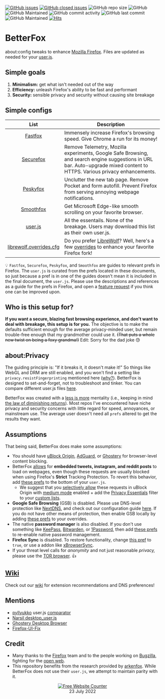 [![GitHub issues](https://img.shields.io/github/issues/yokoffing/BetterFox)](https://github.com/yokoffing/Better-Fox/issues)
[![GitHub closed issues](https://badgen.net/github/closed-issues/yokoffing/BetterFox?color=green)](https://github.com/yokoffing/Better-Fox/issues?q=is%3Aissue+is%3Aclosed)
![GitHub repo size](https://img.shields.io/github/repo-size/yokoffing/BetterFox)
![GitHub](https://img.shields.io/github/license/yokoffing/BetterFox?color=blue)
![GitHub Maintained](https://img.shields.io/badge/Open%20Source-Yes-green)
![GitHub commit activity](https://img.shields.io/github/commit-activity/y/yokoffing/BetterFox)
![GitHub last commit](https://img.shields.io/github/last-commit/yokoffing/BetterFox)
![GitHub Maintained](https://img.shields.io/badge/maintained-yes-green)
[![Hits](https://hits.seeyoufarm.com/api/count/incr/badge.svg?url=https%3A%2F%2Fgithub.com%2Fyokoffing%2FBetter-Fox&count_bg=%2379C83D&title_bg=%23555555&icon=&icon_color=%23E7E7E7&title=hits&edge_flat=false)](https://hits.seeyoufarm.com)

# BetterFox
about:config tweaks to enhance [Mozilla Firefox](https://www.mozilla.org/en-US/firefox/new/ "Firefox Homepage"). Files are updated as needed for your [user.js](http://kb.mozillazine.org/User.js_file).


## Simple goals
1) **Minimalism:** get what isn't needed out of the way
2) **Efficiency:** unleash Firefox's ability to be fast and performant
3) **Security:** sensible privacy and security without causing site breakage


## Simple configs

| List      | Description |
|:---------:|-------------|
| [Fastfox](https://github.com/yokoffing/BetterFox/blob/master/FastFox.js)   | Immensely increase Firefox's browsing speed. Give Chrome a run for its money!|
| [Securefox](https://github.com/yokoffing/BetterFox/blob/master/SecureFox.js) | Remove Telemetry, Mozilla experiments, Google Safe Browsing, and search engine suggestions in URL bar. Auto-upgrade mixed content to HTTPS. Various privacy enhancements. |
| [Peskyfox](https://github.com/yokoffing/BetterFox/blob/master/PeskyFox.js)  | Unclutter the new tab page. Remove Pocket and form autofill. Prevent Firefox from serving annoying webpage notifications. |
| [Smoothfox](https://github.com/yokoffing/BetterFox/blob/master/SmoothFox.js) | Get Microsoft Edge-like smooth scrolling on your favorite browser. |
| [user.js](https://github.com/yokoffing/BetterFox/blob/master/user.js) | All the essentails. None of the breakage. Users may download this list as their own user.js. |
| [librewolf.overrides.cfg](https://github.com/yokoffing/BetterFox/blob/master/librewolf.overrides.cfg) | Do you prefer [LibreWolf](https://librewolf.net/)? Well, here's a few [overrides](https://librewolf.net/docs/settings/) to enhance your favorite Firefox fork! |

:bulb: `Fastfox`, `Securefox`, `Peskyfox`, and `Smoothfox` are guides to relevant prefs in Firefox. The `user.js` is curated from the prefs located in these documents, so just because a pref is in one of the guides doesn't mean it is included in the final document, the `user.js`. Please use the descriptions and references as a guide for the prefs in Firefox, and open a [feature request](https://github.com/yokoffing/BetterFox/issues/new/choose) if you think one can be improved upon.

## Who is this setup for?
**If you want a secure, blazing fast browsing experience, and don't want to deal with breakage, this setup is for you.** The objective is to make the defaults sufficient enough for the average privacy-minded user, but remain trouble-free enough that my grandmother could use it. <strike>(That puts a whole new twist on being a foxy grandma!)</strike> Edit: Sorry for the dad joke 😓

## about:Privacy
The guiding principle is: "If it breaks it, it doesn't make it!" So things like WebGL and DRM are still enabled, and you won't find a setting like `privacy.resistFingerprinting` mentioned here ([why?](https://old.reddit.com/r/firefox/comments/wuqpgi/are_there_any_aboutconfig_tweaks_to_get_smooth/ile3whx/?context=3)). BetterFox is designed to set-and-forget, not to troubleshoot and tinker. You can compare different user.js files [here](https://jm42.github.io/compare-user.js).

BetterFox was created with a [less is more](https://medium.com/the-mission/less-is-more-the-minimum-effective-dose-e6d56625931e) mentality (i.e., keeping in mind [the law of diminishing returns](https://www.investopedia.com/terms/l/lawofdiminishingmarginalreturn.asp)). Most repos I've encountered have niche privacy and security concerns with little regard for speed, annoyances, or mainstream use. The average user doesn't need all `prefs` altered to get the results they want.

## Assumptions
That being said, BetterFox does make some assumptions:
* You should have [uBlock Origin](https://github.com/yokoffing/BetterFox/wiki/uBlock-Origin), [AdGuard](https://addons.mozilla.org/en-US/firefox/addon/adguard-adblocker/), or [Ghostery](https://github.com/yokoffing/BetterFox/wiki/Ghostery) for browser-level content blocking.
* BetterFox [allows](https://github.com/yokoffing/BetterFox/blob/eb0b47f40d18be328b9e499163ae199e7f2ef91e/SecureFox.js#L48-L55) for **embedded tweets, instagram, and reddit posts** to load on webpages, even though these requests are usually blocked when using Firefox's **Strict** Tracking Protection. To revert this behavior, add [these prefs](https://github.com/yokoffing/BetterFox/blob/5d16f192d4c7fb36cf723f2aedf118bc62bfd115/SecureFox.js#L62-L65) to the bottom of your `user.js`.
   * We suggest that you [selectively allow](https://github.com/gorhill/uBlock/wiki/Dynamic-filtering:-quick-guide) these requests in uBlock Origin with [medium mode](https://github.com/gorhill/uBlock/wiki/Blocking-mode:-medium-mode) enabled + add the [Privacy Essentials](https://github.com/yokoffing/filterlists/blob/main/PrivacyEssentials.txt) filter to your [custom lists](https://github.com/gorhill/uBlock/wiki/Dashboard:-Filter-lists#3rd-party-filter-lists).
* **Google Safe Browsing** (GSB) is disabled. Please use DNS-level protection like [NextDNS](https://nextdns.io/?from=xujj63g5), and check out our configuration guide [here](https://github.com/yokoffing/NextDNS-Config). If you do not have other means of protection, then enable GSB locally by adding [these prefs](https://github.com/yokoffing/BetterFox/blob/b354f21405fcfedee8ae9a132eac8d243b59ced7/SecureFox.js#L974-L983) to your overrides.
* The native **password manager** is also disabled. If you don't use something like [KeePass](https://addons.mozilla.org/en-US/firefox/addon/keepassxc-browser/), [Bitwarden](https://addons.mozilla.org/en-US/firefox/addon/bitwarden-password-manager/), or [1Password](https://addons.mozilla.org/en-US/firefox/addon/1password-x-password-manager), then add [these prefs](https://github.com/yokoffing/BetterFox/blob/d754c8de3ad9bcae782d99284e2c62514ae484f8/SecureFox.js#L739-L745) to re-enable native password management.
* **Firefox Sync** is disabled. To restore functionality, change [this pref](https://github.com/yokoffing/BetterFox/blob/b354f21405fcfedee8ae9a132eac8d243b59ced7/SecureFox.js#L989-L992) to `true`, or use a addon like [xBrowserSync](https://addons.mozilla.org/en-US/firefox/addon/xbs/).
* If your threat level calls for _anonymity_ and not just reasonable _privacy,_ please use the [TOR browser](https://www.torproject.org). :thumbsup:

## [Wiki](https://github.com/yokoffing/BetterFox/wiki)
Check out our [wiki](https://github.com/yokoffing/BetterFox/wiki) for extension recommendations and DNS preferences!

## Mentions
* [pyllyukko](https://github.com/pyllyukko/user.js/#other-documentation) user.js [comparator](https://jm42.github.io/compare-user.js/)
* [Narsil desktop_user.js](https://git.nixnet.services/Narsil/desktop_user.js#thanks)
* [Ghostery Desktop Browser](https://github.com/ghostery/user-agent-desktop#community)
* [Firefox-UI-Fix](https://github.com/black7375/Firefox-UI-Fix/wiki/Tips#privacy)

## Credit
* Many thanks to the [Firefox](https://www.mozilla.org/en-US/firefox/new/) team and to the people working on [Bugzilla](https://bugzilla.mozilla.org/home), fighting for the [open web](https://docs.openwebsandbox.org/learn/ows-articles/what-is-the-open-web).
* This repository benefits from the research provided by [arkenfox](https://github.com/arkenfox/user.js). While BetterFox does not use their `user.js`, we attempt to maintain parity with it.

<div align='center'><a href='https://www.websitecounterfree.com'><img src='https://www.websitecounterfree.com/c.php?d=9&id=19653&s=1' border='0' alt='Free Website Counter'></a><br / >
<div align='center'>23 July 2022</div>
